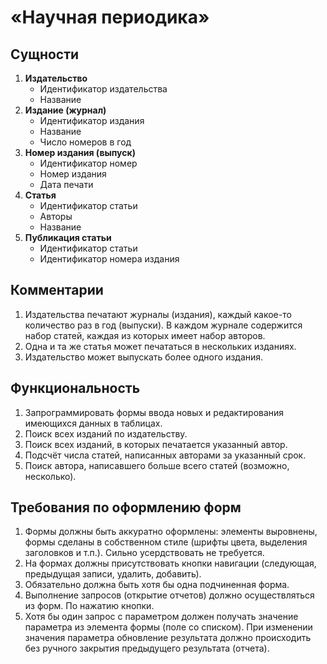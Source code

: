 # «Научная периодика»

## Сущности

1. **Издательство**
    * Идентификатор издательства
    * Название
2. **Издание (журнал)**
    * Идентификатор издания
    * Название
    * Число номеров в год
3. **Номер издания (выпуск)**
    * Идентификатор номер
    * Номер издания
    * Дата печати
4. **Статья**
    * Идентификатор статьи
    * Авторы
    * Название
5. **Публикация статьи**
    * Идентификатор статьи
    * Идентификатор номера издания

## Комментарии

1. Издательства печатают журналы (издания), каждый какое-то количество раз в год (выпуски). В каждом журнале содержится набор статей, каждая из которых имеет набор авторов.
2. Одна и та же статья может печататься в нескольких изданиях.
3. Издательство может выпускать более одного издания.

## Функциональность

1. Запрограммировать формы ввода новых и редактирования имеющихся данных в таблицах.
2. Поиск всех изданий по издательству.
3. Поиск всех изданий, в которых печатается указанный автор.
4. Подсчёт числа статей, написанных авторами за указанный срок.
5. Поиск автора, написавшего больше всего статей (возможно, несколько).

## Требования по оформлению форм

1. Формы должны быть аккуратно оформлены: элементы выровнены, формы сделаны в собственном стиле (шрифты цвета, выделения заголовков и т.п.). Сильно усердствовать не требуется.
2. На формах должны присутствовать кнопки навигации (следующая, предыдущая записи, удалить, добавить).
3. Обязательно должна быть хотя бы одна подчиненная форма. 
4. Выполнение запросов (открытие отчетов) должно осуществляться из форм. По нажатию кнопки.
5. Хотя бы один запрос с параметром должен получать значение параметра из элемента формы (поле со списком). При изменении значения параметра обновление результата должно происходить без ручного закрытия предыдущего результата (отчета).
